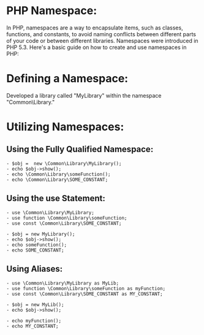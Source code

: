 # PHP Namespace:
In PHP, namespaces are a way to encapsulate items, such as classes, functions, and constants, to avoid naming conflicts between different parts of your code or between different libraries. Namespaces were introduced in PHP 5.3. Here's a basic guide on how to create and use namespaces in PHP:

# Defining a Namespace:
Developed a library called "MyLibrary" within the namespace "Common\Library."

# Utilizing Namespaces:

## Using the Fully Qualified Namespace:

    - $obj =  new \Common\Library\MyLibrary();
    - echo $obj->show();
    - echo \Common\Library\someFunction();
    - echo \Common\Library\SOME_CONSTANT;

## Using the use Statement:

    - use \Common\Library\MyLibrary;
    - use function \Common\Library\someFunction;
    - use const \Common\Library\SOME_CONSTANT;

    - $obj = new MyLibrary();
    - echo $obj->show();
    - echo someFunction();
    - echo SOME_CONSTANT;

## Using Aliases:
    - use \Common\Library\MyLibrary as MyLib;
    - use function \Common\Library\someFunction as myFunction;
    - use const \Common\Library\SOME_CONSTANT as MY_CONSTANT;

    - $obj = new MyLib();
    - echo $obj->show();

    - echo myFunction();
    - echo MY_CONSTANT;
